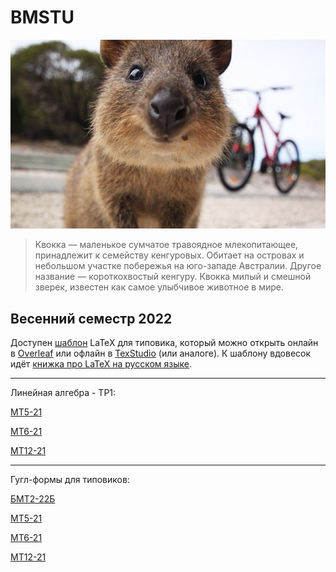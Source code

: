   # BMSTU
  

<p align="center">
    <img src="https://github.com/tru17v/bmstu/blob/main/system/kwokka.jpg">
</p>

>Квокка — маленькое сумчатое травоядное млекопитающее, принадлежит к семейству кенгуровых. Обитает на островах и небольшом участке побережья на юго-западе Австралии. Другое название — короткохвостый кенгуру. Квокка милый и смешной зверек, известен как самое улыбчивое животное в мире.

## Весенний семестр 2022
Доступен [шаблон](./Latex) LaTeX для типовика, который можно открыть онлайн в [Overleaf](https://www.overleaf.com/) или офлайн в [TexStudio](https://www.texstudio.org/) (или аналоге).
К шаблону вдовесок идёт [книжка про LaTeX на русском языке](./LaTeX-Lvovsky.pdf).

---

Линейная алгебра - ТР1:

[МТ5-21](https://github.com/tru17v/bmstu/blob/main/TR1/%D0%9C%D0%A25-21-task.pdf)

[МТ6-21](https://github.com/tru17v/bmstu/blob/main/TR1/%D0%9C%D0%A26-21-task.pdf)

[МТ12-21](https://github.com/tru17v/bmstu/blob/main/TR1/%D0%9C%D0%A212-21-task.pdf)

---
Гугл-формы для типовиков:

[БМТ2-22Б](https://docs.google.com/forms/d/e/1FAIpQLSfuteno0EmeAPVw6Cy2ROhLUYlGwqxSaNS3W_xsINIQV8EW4w/viewform?usp=sf_link)

[МТ5-21](https://docs.google.com/forms/d/e/1FAIpQLSd6Z47U2sz2sIMm4HaYgHqsVxrvqSiwYkNjOtWep9RNpBFvuQ/viewform?usp=sf_link)

[МТ6-21](https://docs.google.com/forms/d/e/1FAIpQLSdLCSt-xt5acY7swA_Kk6S-884h7NAcffQM5SRCIMfytQ7TWQ/viewform?usp=sf_link)

[МТ12-21](https://docs.google.com/forms/d/e/1FAIpQLSc-wzHbFRvQRMsENRcbyzc1o7tIasxFmTKdIo_PBMvFgJ4-OA/viewform?usp=sf_link)
